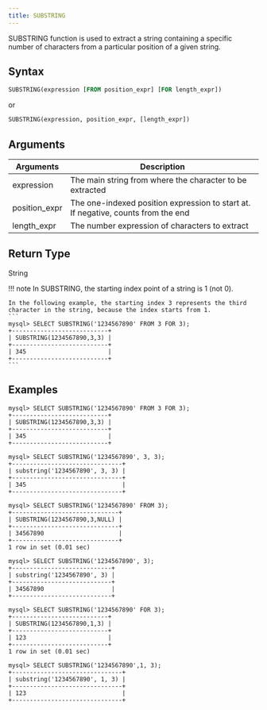 ```yaml
---
title: SUBSTRING
---
```


SUBSTRING function is used to extract a string containing a specific number of characters from a particular position of a given string.

## Syntax

```sql
SUBSTRING(expression [FROM position_expr] [FOR length_expr])
```
or 
```sql
SUBSTRING(expression, position_expr, [length_expr])
```

## Arguments

| Arguments   | Description |
| ----------- | ----------- |
| expression | The main string from where the character to be extracted |
| position_expr | The one-indexed position expression to start at. If negative, counts from the end |
| length_expr | The number expression of characters to extract |

## Return Type

String

!!! note
    In SUBSTRING, the starting index point of a string is 1 (not 0).

    In the following example, the starting index 3 represents the third character in the string, because the index starts from 1.
    ```
    mysql> SELECT SUBSTRING('1234567890' FROM 3 FOR 3);
    +---------------------------+
    | SUBSTRING(1234567890,3,3) |
    +---------------------------+
    | 345                       |
    +---------------------------+
    ```


## Examples

```
mysql> SELECT SUBSTRING('1234567890' FROM 3 FOR 3);
+---------------------------+
| SUBSTRING(1234567890,3,3) |
+---------------------------+
| 345                       |
+---------------------------+

mysql> SELECT SUBSTRING('1234567890', 3, 3);
+-------------------------------+
| substring('1234567890', 3, 3) |
+-------------------------------+
| 345                           |
+-------------------------------+

mysql> SELECT SUBSTRING('1234567890' FROM 3);
+------------------------------+
| SUBSTRING(1234567890,3,NULL) |
+------------------------------+
| 34567890                     |
+------------------------------+
1 row in set (0.01 sec)

mysql> SELECT SUBSTRING('1234567890', 3);
+----------------------------+
| substring('1234567890', 3) |
+----------------------------+
| 34567890                   |
+----------------------------+

mysql> SELECT SUBSTRING('1234567890' FOR 3);
+---------------------------+
| SUBSTRING(1234567890,1,3) |
+---------------------------+
| 123                       |
+---------------------------+
1 row in set (0.01 sec)

mysql> SELECT SUBSTRING('1234567890',1, 3);
+-------------------------------+
| substring('1234567890', 1, 3) |
+-------------------------------+
| 123                           |
+-------------------------------+

```
